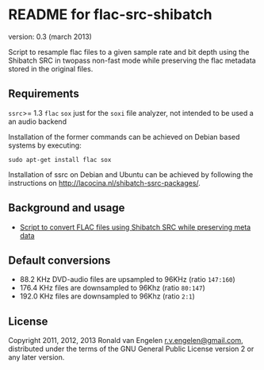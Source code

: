 README for flac-src-shibatch
============================

 version: 0.3 (march 2013)

Script to resample flac files to a given sample rate and bit depth
using the Shibatch SRC in twopass non-fast mode while preserving the
flac metadata stored in the original files.

Requirements
------------

`ssrc`>= 1.3
`flac`
`sox` just for the `soxi` file analyzer, not intended to be used a an
      audio backend

Installation of the former commands can be achieved on Debian based
systems by executing:

    sudo apt-get install flac sox

Installation of ssrc on Debian and Ubuntu can be achieved by following
the instructions on
http://lacocina.nl/shibatch-ssrc-packages/.

Background and usage
--------------------

-  [Script to convert FLAC files using Shibatch SRC while preserving meta data](http://lacocina.nl/convert-flac-with-shibatch)


Default conversions
-------------------

-  88.2 KHz DVD-audio files are upsampled to 96KHz (ratio `147:160`)
- 176.4 KHz files are downsampled to 96Khz (ratio `80:147`)
- 192.0 KHz files are downsampled to 96Khz (ratio `2:1`)


License
-------

Copyright 2011, 2012, 2013 Ronald van Engelen <r.v.engelen@gmail.com>,
distributed under the terms of the GNU General Public License
version 2 or any later version.
 

